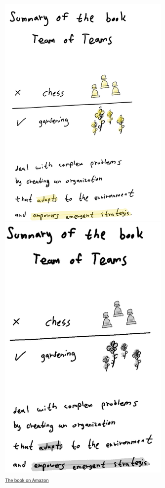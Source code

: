 ![team of teams](team.png)
![team of teams](team2.png)

[The book on Amazon](https://www.amazon.com/Team-Teams-Rules-Engagement-Complex/dp/1591847486)

